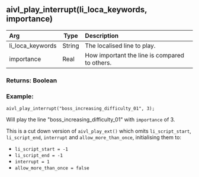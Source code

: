 ## aivl_play_interrupt(li_loca_keywords, importance)

|Arg|Type|Description|
|:--|---|:--|
|li_loca_keywords|String|The localised line to play.|
|importance|Real|How important the line is compared to others.|

### Returns: Boolean
### Example:
```gml
aivl_play_interrupt("boss_increasing_difficulty_01", 3);
```
Will play the line "boss_increasing_difficulty_01" with `importance` of 3.

This is a cut down version of `aivl_play_ext()` which omits `li_script_start`, `li_script_end`, `interrupt` and `allow_more_than_once`, initialising them to:
- `li_script_start = -1`
- `li_script_end = -1`
- `interrupt = 1`
- `allow_more_than_once = false`